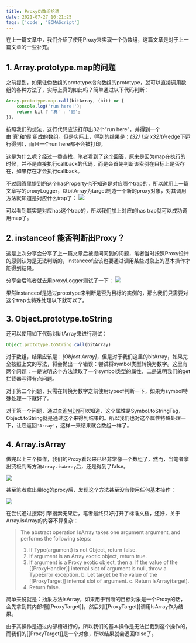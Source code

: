 ```yaml
---
title: Proxy伪数组拾遗
date: 2021-07-27 10:21:25
tags: ['code', 'ECMAScript']
---
```

在上一篇文章中，我们介绍了使用Proxy来实现一个伪数组，这篇文章是对于上一篇文章的一些补充。

## 1. Array.prototype.map的问题

之前提到，如果让伪数组的prototype指向数组的prototype，就可以直接调用数组的各种方法了，实际上真的如此吗？简单通过以下代码判断：
```typescript
Array.prototype.map.call(bitArray, (bit) => {
    console.log('run here!');
    return bit ? '真' : '假';
});
```
按照我们的想法，这行代码应该打印出32个"run here"，并得到一个由'真'和'假'组成的数组。但是实际上，得到的结果是：*(32) [空 x32]*(在edge下运行得到），而且一个run here都不会被打印。

这是为什么呢？经过一番查找，笔者看到了[这个回答](https://www.zhihu.com/question/60919509/answer/181753797)，原来是因为map在执行的时候，并不是直接执行callback的代码，而是会首先判断该索引在目标上是否存在，如果存在才会执行callback。

不过回答里提到的这个hasProperty也不知道是对应哪个trap的，所以就用上一篇文章写的proxyLogger，以bitArray为target制造一个新的proxy对象，对其调用方法就知道是对应什么trap了：
![](pBitArray.png)

可以看到其实是对应has这个trap的，所以我们加上对应的has trap就可以成功调用map了。

## 2. instanceof 能否判断出Proxy？
这是上次分享会分享了上一篇文章后被提问问到的问题，笔者当时按照Proxy设计的原则认为是无法判断的，instanceof应该也要通过调用某些对象上的基本操作才能得到结果。

分享会后笔者就去用proxyLogger测试了一下：
![](instanceof.png)

果然instanceof是通过prototype来判断是否为目标的实例的，那么我们只需要对这个trap也特殊处理以下就可以了。

## 3. Object.prototype.toString
还可以使用如下代码对bitArray来进行测试：
```typescript
Object.prototype.toString.call(bitArray)
```
对于数组，结果应该是：*[Object Array]*，但是对于我们这里的bitArray，如果完全按照上文的写法，将会抛出一个错误：尝试将symbol类型转换为数字。这里有两个问题：一是说明这个方法读取了一个symbol类型的属性，二是说明我们的get拦截器写得有点问题。

对于第二个问题，只需在转换为数字之前使用typeof判断一下，如果为symbol特殊处理一下就好了。

对于第一个问题，通过[查询MDN](https://developer.mozilla.org/zh-CN/docs/Web/JavaScript/Reference/Global_Objects/Symbol/toStringTag)可以知道，这个属性是Symbol.toStringTag，Object.toString就是通过这个来得到结果的。所以我们也对这个属性特殊处理一下，让它返回```'Array'```，这样一来结果就合数组一样了。

## 4. Array.isArray
做完以上三个操作，我们的Proxy看起来已经非常像一个数组了，然而，当笔者拿出究极判断方法```Array.isArray```后，还是得到了false。

![](arrayisarray1.png)

甚至笔者拿出带log的proxy后，发现这个方法甚至没有使用任何基本操作：

![](arrayisarray2.png)

在尝试通过搜索引擎搜索无果后，笔者最终只好打开了标准文档，还好，关于Array.isArray的内容不算复杂：

> The abstract operation IsArray takes one argument argument, and performs the following steps:
> 
> 1. If Type(argument) is not Object, return false.
> 2. If argument is an Array exotic object, return true.
> 3. If argument is a Proxy exotic object, then
>     a. If the value of the [[ProxyHandler]] internal slot of argument is null, throw a TypeError exception.
>     b. Let target be the value of the [[ProxyTarget]] internal slot of argument.
>     c. Return IsArray(target).
> 4. Return false.

简单来说就是：抽象方法IsArray，如果用于判断的目标对象是一个Proxy的话，会先拿到其内部槽[[ProxyTarget]]，然后对[[ProxyTarget]]调用IsArray作为结果。

由于其操作是通过内部槽进行的，所以我们的基本操作是无法拦截到这个操作的，而我们的[[ProxyTarget]]是一个对象，所以结果就会返回false了。